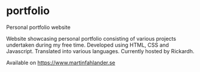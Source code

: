 # portfolio
Personal portfolio website

Website showcasing personal portfolio consisting of various projects undertaken during my free time. Developed using HTML, CSS and Javascript. Translated into various languages. Currently hosted by Rickardh.

Available on https://www.martinfahlander.se
